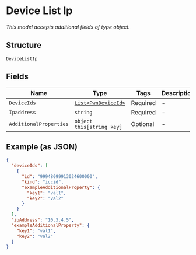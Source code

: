 
# Device List Ip

*This model accepts additional fields of type object.*

## Structure

`DeviceListIp`

## Fields

| Name | Type | Tags | Description |
|  --- | --- | --- | --- |
| `DeviceIds` | [`List<PwnDeviceId>`](../../doc/models/pwn-device-id.md) | Required | - |
| `Ipaddress` | `string` | Required | - |
| `AdditionalProperties` | `object this[string key]` | Optional | - |

## Example (as JSON)

```json
{
  "deviceIds": [
    {
      "id": "99948099913024600000",
      "kind": "iccid",
      "exampleAdditionalProperty": {
        "key1": "val1",
        "key2": "val2"
      }
    }
  ],
  "ipAddress": "10.3.4.5",
  "exampleAdditionalProperty": {
    "key1": "val1",
    "key2": "val2"
  }
}
```

